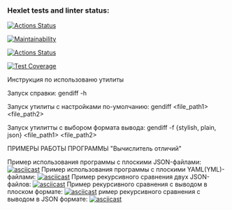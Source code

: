### Hexlet tests and linter status:
[![Actions Status](https://github.com/AlexSubach/python-project-lvl2/workflows/hexlet-check/badge.svg)](https://github.com/AlexSubach/python-project-lvl2/actions)

[![Maintainability](https://api.codeclimate.com/v1/badges/7251762ac599eafa3943/maintainability)](https://codeclimate.com/github/AlexSubach/python-project-lvl2/maintainability)

[![Actions Status](https://github.com/AlexSubach/python-project-lvl2/actions/workflows/my_lint.yml/badge.svg)](https://github.com/AlexSubach/python-project-lvl2/actions/workflows/my_lint.yml)

[![Test Coverage](https://api.codeclimate.com/v1/badges/7251762ac599eafa3943/test_coverage)](https://codeclimate.com/github/AlexSubach/python-project-lvl2/test_coverage)

Инструкция по использованю утилиты

Запуск справки:  gendiff -h

Запуск утилиты c настройками по-умолчанию: gendiff <file_path1> <file_path2>

Запуск утилитты с выбором формата вывода: gendiff -f {stylish, plain, json} <file_path1> <file_path2>

ПРИМЕРЫ РАБОТЫ ПРОГРАММЫ "Вычислитель отличий"

Пример использования программы с плоскими JSON-файлами:
[![asciicast](https://asciinema.org/a/jOAlpTrJFDtfCGJvqA2RThaic.svg)](https://asciinema.org/a/jOAlpTrJFDtfCGJvqA2RThaic)
Пример использования программы с плоскими YAML(YML)-файлами:
[![asciicast](https://asciinema.org/a/c8aUA4yIgv3N0vAj45Uz0Dkms.svg)](https://asciinema.org/a/c8aUA4yIgv3N0vAj45Uz0Dkms)
Пример рекурсивного сравнения двух JSON-файлов:
[![asciicast](https://asciinema.org/a/eYDjVw1FbnNaabIvTBRubak7Y.svg)](https://asciinema.org/a/eYDjVw1FbnNaabIvTBRubak7Y)
Пример рекурсивного сравнения с выводом в плоском формате:
[![asciicast](https://asciinema.org/a/iE36DjIfNFkCAMpi9tFEl85tU.svg)](https://asciinema.org/a/iE36DjIfNFkCAMpi9tFEl85tU)
ример рекурсивного сравнения с выводом в JSON формате:
[![asciicast](https://asciinema.org/a/nx7IMw7gUUgU4T4in1Eig2uLl.svg)](https://asciinema.org/a/nx7IMw7gUUgU4T4in1Eig2uLl)